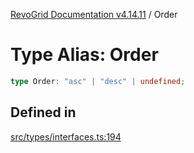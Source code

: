 [RevoGrid Documentation v4.14.11](README.md) / Order

# Type Alias: Order

```ts
type Order: "asc" | "desc" | undefined;
```

## Defined in

[src/types/interfaces.ts:194](https://github.com/revolist/revogrid/blob/8390153a63782c6f2a806fb42e5983525eb9dc87/src/types/interfaces.ts#L194)
